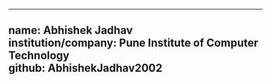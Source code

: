 -----
name: Abhishek Jadhav<br>
institution/company: Pune Institute of Computer Technology<br>
github: AbhishekJadhav2002<br>
-----